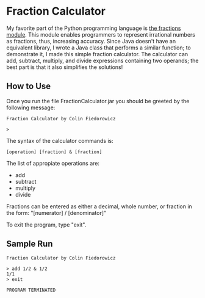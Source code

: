 # Fraction Calculator

My favorite part of the Python programming language is
[the fractions module](https://docs.python.org/3/library/fractions.html). This
module enables programmers to represent irrational numbers as fractions, thus,
increasing accuracy. Since Java doesn't have an equivalent library, I wrote a
Java class that performs a similar function; to demonstrate it, I made this
simple fraction calculator. The calculator can add, subtract, multiply, and
divide expressions containing two operands; the best part is that it also
simplifies the solutions!

## How to Use

Once you run the file FractionCalculator.jar you should be greeted by the
following message:

```
Fraction Calculator by Colin Fiedorowicz

>
```

The syntax of the calculator commands is:

`[operation] [fraction] & [fraction]`

The list of appropiate operations are:

- add
- subtract
- multiply
- divide

Fractions can be entered as either a decimal, whole number, or fraction in the
form: "[numerator] / [denominator]"

To exit the program, type "exit".

## Sample Run

```
Fraction Calculator by Colin Fiedorowicz

> add 1/2 & 1/2
1/1
> exit

PROGRAM TERMINATED
```
